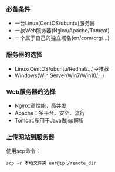 ### 必备条件
* 一台Linux(CentOS/ubuntu)服务器
* 一款Web服务器(Nginx/Apache/Tomcat)
* 一个属于自己的独立域名(cn/com/org/...)

### 服务器的选择
* Linux(CentOS/ubuntu/Redhat/...)->推荐
* Windows(Win Server/Win7/Win10/...)

### Web服务器的选择
* Nginx:高性能，高并发
* Apache：多平台、安全、流行
* Tomcat:多用于Java做jsp解析

### 上传网站到服务器
使用scp命令：

```
scp -r 本地文件夹 uer@ip:/remote_dir
```

